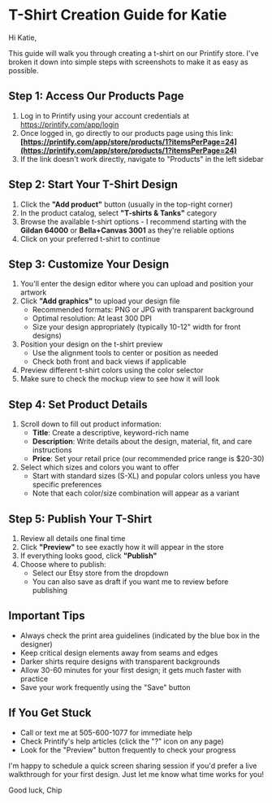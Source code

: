 # T-Shirt Creation Guide for Katie


Hi Katie,

This guide will walk you through creating a t-shirt on our Printify store. I've broken it down into simple steps with screenshots to make it as easy as possible.

## Step 1: Access Our Products Page

1. Log in to Printify using your account credentials at https://printify.com/app/login
2. Once logged in, go directly to our products page using this link:
   **[https://printify.com/app/store/products/1?itemsPerPage=24](https://printify.com/app/store/products/1?itemsPerPage=24)**
3. If the link doesn't work directly, navigate to "Products" in the left sidebar

## Step 2: Start Your T-Shirt Design

1. Click the **"Add product"** button (usually in the top-right corner)
2. In the product catalog, select **"T-shirts & Tanks"** category
3. Browse the available t-shirt options - I recommend starting with the **Gildan 64000** or **Bella+Canvas 3001** as they're reliable options
4. Click on your preferred t-shirt to continue

## Step 3: Customize Your Design

1. You'll enter the design editor where you can upload and position your artwork
2. Click **"Add graphics"** to upload your design file
   - Recommended formats: PNG or JPG with transparent background
   - Optimal resolution: At least 300 DPI
   - Size your design appropriately (typically 10-12" width for front designs)
3. Position your design on the t-shirt preview
   - Use the alignment tools to center or position as needed
   - Check both front and back views if applicable
4. Preview different t-shirt colors using the color selector
5. Make sure to check the mockup view to see how it will look

## Step 4: Set Product Details

1. Scroll down to fill out product information:
   - **Title**: Create a descriptive, keyword-rich name
   - **Description**: Write details about the design, material, fit, and care instructions
   - **Price**: Set your retail price (our recommended price range is $20-30)
2. Select which sizes and colors you want to offer
   - Start with standard sizes (S-XL) and popular colors unless you have specific preferences
   - Note that each color/size combination will appear as a variant

## Step 5: Publish Your T-Shirt

1. Review all details one final time
2. Click **"Preview"** to see exactly how it will appear in the store
3. If everything looks good, click **"Publish"**
4. Choose where to publish:
   - Select our Etsy store from the dropdown
   - You can also save as draft if you want me to review before publishing

## Important Tips

- Always check the print area guidelines (indicated by the blue box in the designer)
- Keep critical design elements away from seams and edges
- Darker shirts require designs with transparent backgrounds
- Allow 30-60 minutes for your first design; it gets much faster with practice
- Save your work frequently using the "Save" button

## If You Get Stuck

- Call or text me at 505-600-1077 for immediate help
- Check Printify's help articles (click the "?" icon on any page)
- Look for the "Preview" button frequently to check your progress

I'm happy to schedule a quick screen sharing session if you'd prefer a live walkthrough for your first design. Just let me know what time works for you!

Good luck,
Chip 